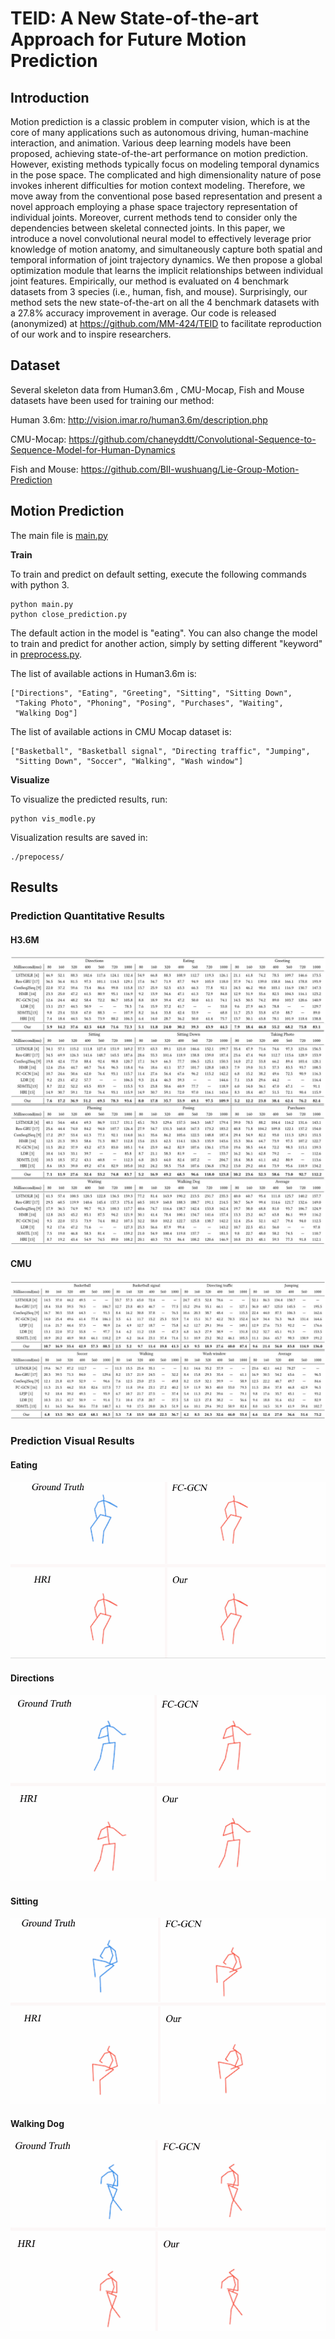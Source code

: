 # TEID: A New State-of-the-art Approach for Future Motion Prediction

## Introduction
 Motion prediction is a classic problem in computer vision, which is at the core of many applications such as autonomous driving, human-machine interaction, and animation. Various deep learning models have been proposed, achieving state-of-the-art performance on motion prediction. However, existing methods typically focus on modeling temporal dynamics in the pose space. The complicated and high dimensionality nature of pose invokes inherent difficulties for motion context modeling. Therefore, we move away from the conventional pose based representation and present a novel approach employing a phase space trajectory representation of individual joints. Moreover, current methods tend to consider only the dependencies between skeletal connected joints. In this paper, we introduce a novel convolutional neural model to effectively leverage prior knowledge of motion anatomy, and simultaneously capture both spatial and temporal information of joint trajectory dynamics. We then propose a global optimization module that learns the implicit relationships between individual joint features.
Empirically, our method is evaluated on 4 benchmark datasets from 3 species (i.e., human, fish, and mouse). Surprisingly, our method sets the new state-of-the-art on all the 4 benchmark datasets with a 27.8% accuracy improvement in average. Our code is released (anonymized) at https://github.com/MM-424/TEID to facilitate reproduction of our work and to inspire researchers. 

## Dataset

Several skeleton data from  Human3.6m , CMU-Mocap, Fish and Mouse datasets have been used for training our method:

Human 3.6m: http://vision.imar.ro/human3.6m/description.php

CMU-Mocap: https://github.com/chaneyddtt/Convolutional-Sequence-to-Sequence-Model-for-Human-Dynamics

Fish and Mouse: https://github.com/BII-wushuang/Lie-Group-Motion-Prediction


## Motion Prediction
The main file is [main.py](code/main.py)

**Train**

To train and predict on default setting, execute the following commands with python 3.

```
python main.py
python close_prediction.py
```

The default action in the model is "eating".  You can also change the model to train and predict for another action, simply by setting different  "keyword" in [preprocess.py](code/prepocess/preprocess.py). 

 The list of available actions in Human3.6m is:

```
["Directions", "Eating", "Greeting", "Sitting", "Sitting Down",
 "Taking Photo", "Phoning", "Posing", "Purchases", "Waiting",
 "Walking Dog"]
```

 The list of available actions in CMU Mocap dataset is:

```
["Basketball", "Basketball signal", "Directing traffic", "Jumping", 
 "Sitting Down", "Soccer", "Walking", "Wash window"]
```

**Visualize**

To visualize the predicted results, run:

```
python vis_modle.py
```

 Visualization results  are saved in:
```
./prepocess/
```

## Results

### **Prediction Quantitative Results**

#### H3.6M

 ![H36M_image](./image/H36M.jpg)

#### CMU

 ![CMU_image](./image/CMU.jpg)

### **Prediction Visual Results**

#### Eating

 ![Eating_image](./image/Eating.gif)

####  Directions

![Directions_image](./image/Directions.gif) 

#### Sitting

![Directions_image](./image/Sitting.gif)

#### Walking Dog

![Directions_image](./image/walkingdog.gif)

